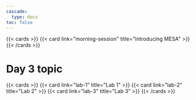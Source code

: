 ```yaml
---
cascade:
  type: docs
toc: false
---
```


{{< cards >}}
 {{< card link="morning-session" title="Introducing MESA" >}}
{{< /cards >}}

# Day 3 topic
{{< cards >}}
 {{< card link="lab-1" title="Lab 1" >}}
 {{< card link="lab-2" title="Lab 2" >}}
 {{< card link="lab-3" title="Lab 3" >}}
{{< /cards >}}
